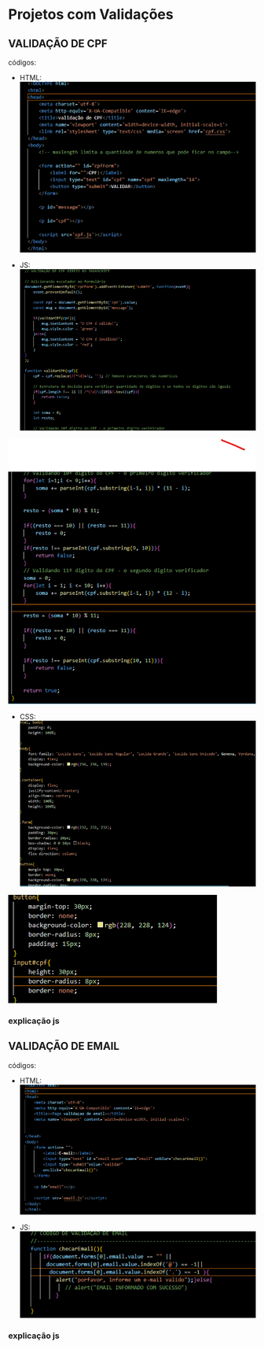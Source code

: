 # Projetos com Validações

## VALIDAÇÃO DE CPF

códigos:
 
 - HTML:  
 ![](img/cpfHTML.png)


 - JS:  
 ![](img/cpfJS.png)

 ![](img/cpfJS2.png)


 - CSS:  
 ![](img/cpfCSS.png)

 ![](img/cpfCSS2.png)


### explicação js



## VALIDAÇÃO DE EMAIL

códigos:

 - HTML:  
 ![](img/emailHTML.png)

 - JS:  
 ![](img/emailJS.png)

### explicação js

